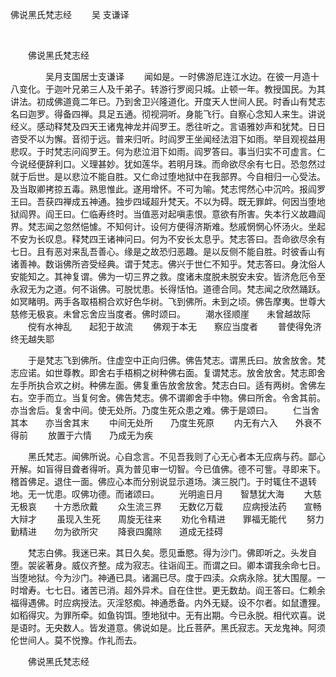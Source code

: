   佛说黑氏梵志经
                        　　吴 支谦译

                        
        　      


　　佛说黑氏梵志经

　　　　吴月支国居士支谦译
　　闻如是。一时佛游尼连江水边。在彼一月造十八变化。于迦叶兄弟三人及千弟子。转游行罗阅只城。止顿一年。教授国民。为其讲法。初成佛道竟二年已。乃到舍卫兴隆道化。开度天人世间人民。时香山有梵志名曰迦罗。得备四禅。具足五通。彻视洞听。身能飞行。自察心念知人来生。讲说经义。感动释梵及四天王诸鬼神龙并阎罗王。悉往听之。言语雅妙声和犹梵。日日咨受不以为懈。音彻于远。普来归听。时阎罗王坐闻经法泪下如雨。举目观视益用悲叹。于时梵志问阎罗王。何为悲泣泪下如雨。阎罗答曰。事当归实不可虚言。仁今说经便辞利口。义理甚妙。犹如莲华。若明月珠。而命欲尽余有七日。恐忽然过就于后世。是以悲泣不能自胜。又仁命过堕地狱中在我部界。今自相归一心受法。及当取卿拷掠五毒。熟思惟此。遂用增怀。不可为喻。梵志愕然心中沉吟。报阎罗王曰。吾获四禅成五神通。独步四域超升梵天。不以为碍。既无罪衅。何因当堕地狱阎界。阎王曰。仁临寿终时。当值恶对起嗔恚恨。意欲有所害。失本行义故趣阎界。梵志闻之忽然悒懅。不知何计。设何方便得济斯难。愁戚惘惘心怀汤火。坐起不安为长叹息。释梵四王诸神问曰。何为不安长太息乎。梵志答曰。吾命欲尽余有七日。且有恶对来乱吾善心。缘是之故恐归恶趣。是以反侧不能自胜。时彼香山有诸善神。数诣佛所咨受经典。谓于梵志。佛兴于世仁不知乎。梵志答曰。身沈俗人安能知之。其神复谓。佛为一切三界之救。度诸未度脱未脱安未安。皆济危厄令至永寂无为之道。何不诣佛。可脱忧患。长得恬怕。道德合同。梵志闻之欣然踊跃。如冥睹明。两手各取梧桐合欢好色华树。飞到佛所。未到之顷。佛告摩夷。世尊大慈修无极哀。未曾忘舍应当度者。佛时颂曰。
　　潮水径顺崖　　未曾越故际
　　傥有水神乱　　起犯于故流
　　佛观于本无　　察应当度者
　　普使得免济　　终无越失耶

　　于是梵志飞到佛所。住虚空中正向归佛。佛告梵志。谓黑氏曰。放舍放舍。梵志应诺。如世尊教。即舍右手梧桐之树种佛右面。复谓梵志。放舍放舍。梵志即舍左手所执合欢之树。种佛左面。佛复重告放舍放舍。梵志白曰。适有两树。舍佛左右。空手而立。当复何舍。佛告梵志。佛不谓卿舍手中物。佛曰所舍。令舍其前。亦当舍后。复舍中间。使无处所。乃度生死众患之难。佛于是颂曰。
　　仁当舍其本　　亦当舍其末
　　中间无处所　　乃度生死原
　　内无有六入　　外衰不得前
　　放置于六情　　乃成无为疾

　　黑氏梵志。闻佛所说。心自念言。不见吾我则了心无心者本无应病与药。鄙心开解。如盲得目聋者得听。真为普见审一切智。今已值佛。德不可訾。寻即来下。稽首佛足。退住一面。佛应心本而分别说显示道场。演三脱门。于时辄住不退转地。无一忧患。叹佛功德。而诸颂曰。
　　光明逾日月　　智慧犹大海
　　大慈无极哀　　十方悉欣戴
　　众生流三界　　无数亿万载
　　应病授法药　　宣畅大辩才
　　虽现入生死　　周旋无往来
　　劝化令精进　　罪福无能代
　　努力勤精进　　勿为欲所灾
　　降衰四魔除　　道成无挂碍

　　梵志白佛。我迷已来。其日久矣。愿见垂愍。得为沙门。佛即听之。头发自堕。袈裟著身。威仪齐整。成为寂志。往诣阎王。而谓之曰。卿本谓我余命七日。当堕地狱。今为沙门。神通已具。诸漏已尽。度于四渎。众病永除。犹大围屋。一时增寿。七七日。诸苦已消。超外异术。自在住世。更无数劫。阎王答曰。仁赖余福得遇佛。时应病授法。灭淫怒痴。神通悉备。内外无疑。设不尔者。如鼠遭狸。如稻得灾。为罪所牵。如鱼钩饵。堕地狱中。无有出期。今已永脱。相代欢喜。说是语时。无央数人。皆发道意。佛说如是。比丘菩萨。黑氏寂志。天龙鬼神。阿须伦世间人。莫不悦豫。作礼而去。

　　佛说黑氏梵志经



